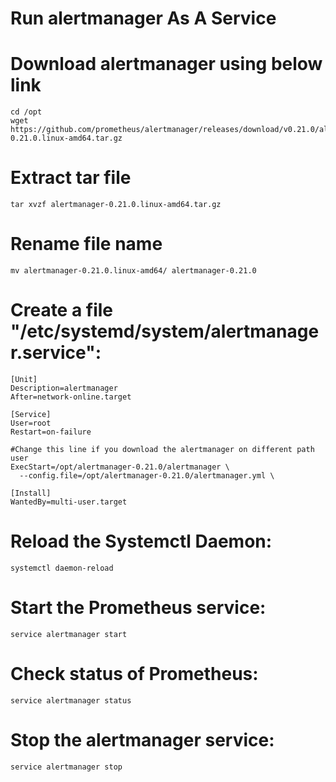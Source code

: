 # Run alertmanager As A Service

# Download alertmanager using below link
    cd /opt
    wget https://github.com/prometheus/alertmanager/releases/download/v0.21.0/alertmanager-0.21.0.linux-amd64.tar.gz
# Extract tar file
    tar xvzf alertmanager-0.21.0.linux-amd64.tar.gz
# Rename file name
    mv alertmanager-0.21.0.linux-amd64/ alertmanager-0.21.0

# Create a file "/etc/systemd/system/alertmanager.service":
    [Unit]
    Description=alertmanager
    After=network-online.target

    [Service]
    User=root
    Restart=on-failure

    #Change this line if you download the alertmanager on different path user
    ExecStart=/opt/alertmanager-0.21.0/alertmanager \
      --config.file=/opt/alertmanager-0.21.0/alertmanager.yml \

    [Install]
    WantedBy=multi-user.target
# Reload the Systemctl Daemon:
    systemctl daemon-reload
# Start the Prometheus service:
    service alertmanager start
# Check status of Prometheus:
    service alertmanager status
# Stop the alertmanager service:
    service alertmanager stop
